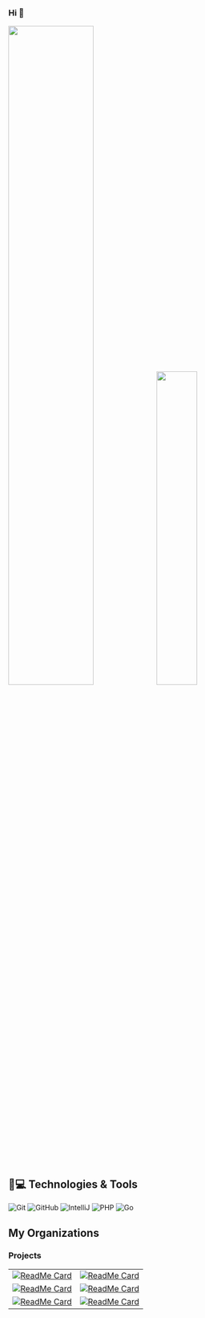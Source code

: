 ### Hi  👋

<!--
**guanhui07/guanhui07** is a ✨ _special_ ✨ repository because its `README.md` (this file) appears on your GitHub profile.

Here are some ideas to get you started:

- 🔭 I’m currently working on Earth
- 🌱 I’m currently learning Go,PHP
- 👯 I’m looking to collaborate on ...
- 🤔 I’m looking for help with ...
- 💬 Ask me about ...
- 📫 How to reach me: ...
- 😄 Pronouns: ...
- ⚡ Fun fact: ...
- 👯 
-->



<p align="left">
  <img src="https://github-readme-stats.vercel.app/api?username=her-cat&show_icons=true&layout=compact&count_private=true&hide_title=true&theme=default" style="width: 58%; max-width: 58%; min-width: 58%;">
  <img src="https://github-readme-stats.vercel.app/api/top-langs/?username=her-cat&layout=compact&count_private=true&theme=default" style="width: 40%; max-width: 40%; min-width: 40%;">
</p>

## 🚀💻 Technologies & Tools

  ![Git](https://img.shields.io/badge/-Git-black?style=flat-square&logo=git)
  ![GitHub](https://img.shields.io/badge/-GitHub-181717?style=flat-square&logo=github)
  ![IntelliJ](https://img.shields.io/badge/-IntelliJ%20IDEA-black?style=flat-square&logo=jetbrains)
  ![PHP](https://img.shields.io/badge/PHP-black?style=flat-square&logo=php)
  ![Go](https://img.shields.io/badge/Go-blue?style=flat-square&logo=go)
  

## My Organizations

###  Projects

|  |  |
|--------|-------|
[![ReadMe Card][facade_card]](https://github.com/guanhui07/facade) | [![ReadMe Card][dcr_swoole_card]](https://github.com/guanhui07/dcr_swoole) 
[![ReadMe Card][dcr_card]](https://github.com/guanhui07/dcr) | [![ReadMe Card][facade_card]](https://github.com/guanhui07/facade) 
[![ReadMe Card][dcr_gin_card]](https://github.com/guanhui07/dcr-gin) | [![ReadMe Card][facade_card]](https://github.com/guanhui07/facade) 


[dcr_swoole_card]: https://github-readme-stats.vercel.app/api/pin/?username=guanhui07&repo=dcr_swoole&show_owner=true
[dcr_card]: https://github-readme-stats.vercel.app/api/pin/?username=guanhui07&repo=dcr&show_owner=true
[facade_card]: https://github-readme-stats.vercel.app/api/pin/?username=guanhui07&repo=facade&show_owner=true
[dcr_gin_card]: https://github-readme-stats.vercel.app/api/pin/?username=guanhui07&repo=dcr-gin&show_owner=true


  
  
